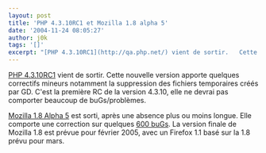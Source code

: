 ```yaml
---
layout: post
title: 'PHP 4.3.10RC1 et Mozilla 1.8 alpha 5'
date: '2004-11-24 08:05:27'
author: j0k
tags: '[]'
excerpt: "[PHP 4.3.10RC1](http://qa.php.net/) vient de sortir.   Cette nouvelle version apporte quelques correctifs mineurs notamment la suppression des fichiers temporaires créés par GD.   C'est la première RC de la version 4.3.10, elle ne devrai pas comporter beaucoup de buGs/problèmes.  \n  \n[Mozilla 1.8 Alpha      …"
---
```


[PHP 4.3.10RC1](http://qa.php.net/) vient de sortir.   Cette nouvelle version apporte quelques correctifs mineurs notamment la suppression des fichiers temporaires créés par GD.   C'est la première RC de la version 4.3.10, elle ne devrai pas comporter beaucoup de buGs/problèmes.

[Mozilla 1.8 Alpha 5](http://www.mozilla.org/releases/#1.8a5) est sorti, après une absence plus ou moins longue. Elle comporte une correction sur quelques [600 buGs](http://www.mozilla.org/releases/mozilla1.8a5/changelog.html). La version finale de Mozilla 1.8 est prévue pour février 2005, avec un Firefox 1.1 basé sur la 1.8 prévu pour mars.
